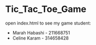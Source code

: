 # Tic_Tac_Toe_Game
open index.html to see my game 
student:
* Marah Habashi - 211668751 
* Celine Karam - 314658428
